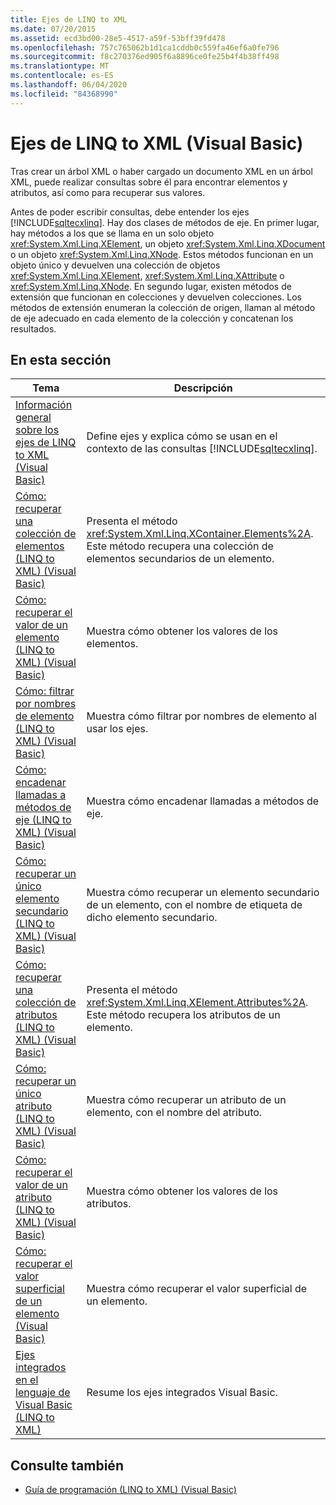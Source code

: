 ```yaml
---
title: Ejes de LINQ to XML
ms.date: 07/20/2015
ms.assetid: ecd3bd00-28e5-4517-a59f-53bff39fd478
ms.openlocfilehash: 757c765062b1d1ca1cddb0c559fa46ef6a0fe796
ms.sourcegitcommit: f8c270376ed905f6a8896ce0fe25b4f4b38ff498
ms.translationtype: MT
ms.contentlocale: es-ES
ms.lasthandoff: 06/04/2020
ms.locfileid: "84368990"
---
```

# <a name="linq-to-xml-axes-visual-basic"></a>Ejes de LINQ to XML (Visual Basic)
Tras crear un árbol XML o haber cargado un documento XML en un árbol XML, puede realizar consultas sobre él para encontrar elementos y atributos, así como para recuperar sus valores.  
  
 Antes de poder escribir consultas, debe entender los ejes [!INCLUDE[sqltecxlinq](~/includes/sqltecxlinq-md.md)]. Hay dos clases de métodos de eje. En primer lugar, hay métodos a los que se llama en un solo objeto <xref:System.Xml.Linq.XElement>, un objeto <xref:System.Xml.Linq.XDocument> o un objeto <xref:System.Xml.Linq.XNode>. Estos métodos funcionan en un objeto único y devuelven una colección de objetos <xref:System.Xml.Linq.XElement>, <xref:System.Xml.Linq.XAttribute> o <xref:System.Xml.Linq.XNode>. En segundo lugar, existen métodos de extensión que funcionan en colecciones y devuelven colecciones. Los métodos de extensión enumeran la colección de origen, llaman al método de eje adecuado en cada elemento de la colección y concatenan los resultados.  
  
## <a name="in-this-section"></a>En esta sección  
  
|Tema|Descripción|  
|-----------|-----------------|  
|[Información general sobre los ejes de LINQ to XML (Visual Basic)](linq-to-xml-axes-overview.md)|Define ejes y explica cómo se usan en el contexto de las consultas [!INCLUDE[sqltecxlinq](~/includes/sqltecxlinq-md.md)].|  
|[Cómo: recuperar una colección de elementos (LINQ to XML) (Visual Basic)](how-to-retrieve-a-collection-of-elements-linq-to-xml.md)|Presenta el método <xref:System.Xml.Linq.XContainer.Elements%2A>. Este método recupera una colección de elementos secundarios de un elemento.|  
|[Cómo: recuperar el valor de un elemento (LINQ to XML) (Visual Basic)](how-to-retrieve-the-value-of-an-element-linq-to-xml.md)|Muestra cómo obtener los valores de los elementos.|  
|[Cómo: filtrar por nombres de elemento (LINQ to XML) (Visual Basic)](how-to-filter-on-element-names-linq-to-xml.md)|Muestra cómo filtrar por nombres de elemento al usar los ejes.|  
|[Cómo: encadenar llamadas a métodos de eje (LINQ to XML) (Visual Basic)](how-to-chain-axis-method-calls-linq-to-xml.md)|Muestra cómo encadenar llamadas a métodos de eje.|  
|[Cómo: recuperar un único elemento secundario (LINQ to XML) (Visual Basic)](how-to-retrieve-a-single-child-element-linq-to-xml.md)|Muestra cómo recuperar un elemento secundario de un elemento, con el nombre de etiqueta de dicho elemento secundario.|  
|[Cómo: recuperar una colección de atributos (LINQ to XML) (Visual Basic)](how-to-retrieve-a-collection-of-attributes-linq-to-xml.md)|Presenta el método <xref:System.Xml.Linq.XElement.Attributes%2A>. Este método recupera los atributos de un elemento.|  
|[Cómo: recuperar un único atributo (LINQ to XML) (Visual Basic)](how-to-retrieve-a-single-attribute-linq-to-xml.md)|Muestra cómo recuperar un atributo de un elemento, con el nombre del atributo.|  
|[Cómo: recuperar el valor de un atributo (LINQ to XML) (Visual Basic)](how-to-retrieve-the-value-of-an-attribute-linq-to-xml.md)|Muestra cómo obtener los valores de los atributos.|  
|[Cómo: recuperar el valor superficial de un elemento (Visual Basic)](how-to-retrieve-the-shallow-value-of-an-element.md)|Muestra cómo recuperar el valor superficial de un elemento.|  
|[Ejes integrados en el lenguaje de Visual Basic (LINQ to XML)](language-integrated-axes.md)|Resume los ejes integrados Visual Basic.|  
  
## <a name="see-also"></a>Consulte también

- [Guía de programación (LINQ to XML) (Visual Basic)](programming-guide-linq-to-xml.md)
